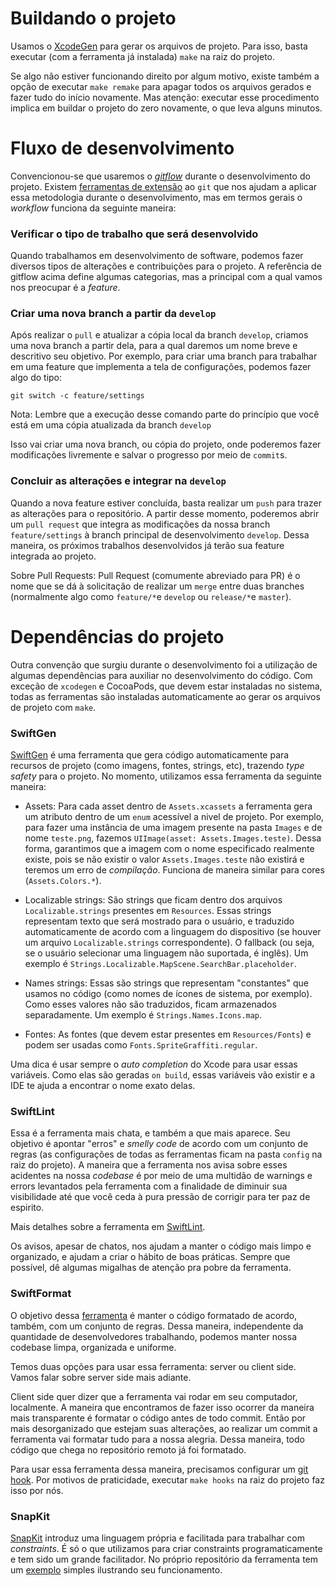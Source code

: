 # Buildando o projeto

Usamos o [XcodeGen](https://github.com/yonaskolb/XcodeGen) para gerar os arquivos de projeto. Para isso, basta executar (com a ferramenta já instalada) `make`
na raiz do projeto.

Se algo não estiver funcionando direito por algum motivo, existe também a opção de executar `make remake` para apagar todos os arquivos gerados e fazer tudo
do início novamente. Mas atenção: executar esse procedimento implica em buildar o projeto do zero novamente, o que leva alguns minutos.

# Fluxo de desenvolvimento

Convencionou-se que usaremos o [_gitflow_](https://www.atlassian.com/git/tutorials/comparing-workflows/gitflow-workflow) durante o desenvolvimento do projeto.
Existem [ferramentas de extensão](https://github.com/nvie/gitflow) ao `git` que nos ajudam a aplicar essa metodologia durante o desenvolvimento,
mas em termos gerais o _workflow_ funciona da seguinte maneira:

### Verificar o tipo de trabalho que será desenvolvido

Quando trabalhamos em desenvolvimento de software, podemos fazer diversos tipos de alterações e contribuições para o projeto. A referência de gitflow acima
define algumas categorias, mas a principal com a qual vamos nos preocupar é a _feature_.

### Criar uma nova branch a partir da `develop`

Após realizar o `pull` e atualizar a cópia local da branch `develop`, criamos uma nova branch a partir dela, para a qual daremos um nome breve e descritivo 
seu objetivo. Por exemplo, para criar uma branch para trabalhar em uma feature que implementa a tela de configurações, podemos fazer algo do tipo:

```
git switch -c feature/settings
```

Nota: Lembre que a execução desse comando parte do princípio que você está em uma cópia atualizada da branch `develop`

Isso vai criar uma nova branch, ou cópia do projeto, onde poderemos fazer modificações livremente e salvar o progresso por meio de `commit`s. 

### Concluir as alterações e integrar na `develop`

Quando a nova feature estiver concluída, basta realizar um `push` para trazer as alterações para o repositório. A partir desse momento, poderemos abrir
um `pull request` que integra as modificações da nossa branch `feature/settings` à branch principal de desenvolvimento `develop`.
Dessa maneira, os próximos trabalhos desenvolvidos já terão sua feature integrada ao projeto.

Sobre Pull Requests: Pull Request (comumente abreviado para PR) é o nome que se dá à solicitação de realizar um `merge` entre duas branches
(normalmente algo como `feature/*`e `develop` ou `release/*`e `master`).

# Dependências do projeto

Outra convenção que surgiu durante o desenvolvimento foi a utilização de algumas dependências para auxiliar no desenvolvimento do código.
Com exceção de `xcodegen` e CocoaPods, que devem estar instaladas no sistema, todas as ferramentas são instaladas automaticamente ao
gerar os arquivos de projeto com `make`.

### SwiftGen

[SwiftGen](https://github.com/SwiftGen/SwiftGen) é uma ferramenta que gera código automaticamente para recursos de projeto (como imagens, fontes, strings, etc),
trazendo _type safety_ para o projeto. No momento, utilizamos essa ferramenta da seguinte maneira:

- Assets: Para cada asset dentro de `Assets.xcassets` a ferramenta gera um atributo dentro de um `enum` acessível a nivel de projeto. 
Por exemplo, para fazer uma instância de uma imagem presente na pasta `Images` e de nome `teste.png`, fazemos `UIImage(asset: Assets.Images.teste)`.
Dessa forma, garantimos que a imagem com o nome especificado realmente existe, pois se não existir o valor `Assets.Images.teste` não existirá
e teremos um erro de *compilação*. Funciona de maneira similar para cores (`Assets.Colors.*`).

- Localizable strings: São strings que ficam dentro dos arquivos `Localizable.strings` presentes em `Resources`. Essas strings representam
texto que será mostrado para o usuário, e traduzido automaticamente de acordo com a linguagem do dispositivo (se houver um arquivo `Localizable.strings` correspondente).
O fallback (ou seja, se o usuário selecionar uma linguagem não suportada, é inglês). Um exemplo é `Strings.Localizable.MapScene.SearchBar.placeholder`.

- Names strings: Essas são strings que representam "constantes" que usamos no código (como nomes de ícones de sistema, por exemplo).
Como esses valores não são traduzidos, ficam armazenados separadamente. Um exemplo é `Strings.Names.Icons.map`.

- Fontes: As fontes (que devem estar presentes em `Resources/Fonts`) e podem ser usadas como `Fonts.SpriteGraffiti.regular`.

Uma dica é usar sempre o _auto completion_ do Xcode para usar essas variáveis. Como elas são geradas `on build`, essas variáveis vão existir e
a IDE te ajuda a encontrar o nome exato delas.

### SwiftLint

Essa é a ferramenta mais chata, e também a que mais aparece. Seu objetivo é apontar "erros" e _smelly code_ de acordo com um conjunto de regras
(as configurações de todas as ferramentas ficam na pasta `config` na raiz do projeto). A maneira que a ferramenta nos avisa sobre esses acidentes
na nossa _codebase_ é por meio de uma multidão de warnings e errors levantados pela ferramenta com a finalidade  de diminuir sua visibilidade até que
você ceda à pura pressão de corrigir para ter paz de espirito. 

Mais detalhes sobre a ferramenta em [SwiftLint](https://github.com/realm/SwiftLint).

Os avisos, apesar de chatos, nos ajudam a manter o código mais limpo e organizado, e ajudam a criar o hábito de boas práticas. Sempre que possível, 
dê algumas migalhas de atenção pra pobre da ferramenta.

### SwiftFormat

O objetivo dessa [ferramenta](https://github.com/nicklockwood/SwiftFormat) é manter o código formatado de acordo, também, com um conjunto de regras.
Dessa maneira, independente da quantidade de desenvolvedores trabalhando, podemos manter nossa codebase limpa, organizada e uniforme.

Temos duas opções para usar essa ferramenta: server ou client side. Vamos falar sobre server side mais adiante.

Client side quer dizer que a ferramenta vai rodar em seu computador, localmente. A maneira que encontramos de fazer isso ocorrer da maneira mais
transparente é formatar o código antes de todo commit. Então por mais desorganizado que estejam suas alterações, ao realizar um commit a ferramenta vai formatar tudo
para a nossa alegria. Dessa maneira, todo código que chega no repositório remoto já foi formatado.

Para usar essa ferramenta dessa maneira, precisamos configurar um [git hook](https://git-scm.com/book/en/v2/Customizing-Git-Git-Hooks).
Por motivos de praticidade, executar `make hooks` na raiz do projeto faz isso por nós.

### SnapKit

[SnapKit](https://github.com/SnapKit/SnapKit) introduz uma linguagem própria e facilitada para trabalhar com _constraints_. É só o que utilizamos para
criar constraints programaticamente e tem sido um grande facilitador. No próprio repositório da ferramenta tem um [exemplo](https://github.com/SnapKit/SnapKit#usage)
simples ilustrando seu funcionamento.



